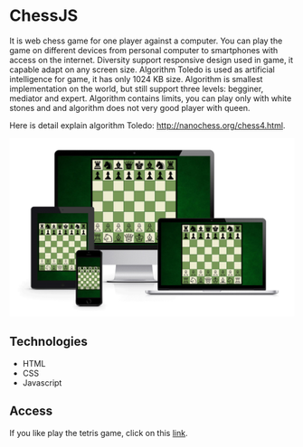 # ChessJS
It is web chess game for one player against a computer. You can play the game on different devices from personal computer to smartphones
with access on the internet. Diversity support responsive design used in game, it capable adapt on any screen size. Algorithm Toledo is
used as artificial intelligence for game, it has only 1024 KB size. Algorithm is smallest implementation on the world, but still support
three levels: begginer, mediator and expert. Algorithm contains limits, you can play only with white stones and and algorithm does not very
good player with queen.

Here is detail explain algorithm Toledo: http://nanochess.org/chess4.html.

<p align='center'>
<img src="chessResponsiveDesign.jpg"/>
</p>

## Technologies
* HTML
* CSS
* Javascript

## Access
If you like play the tetris game, click on this [link](http://www.jiricaga.cz/chess/).
